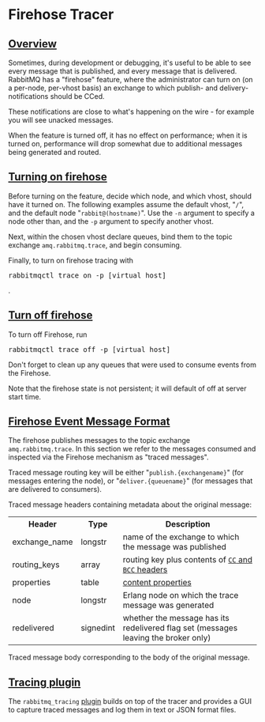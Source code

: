 <!--
Copyright (c) 2007-2023 Broadcom. All Rights Reserved. The term “Broadcom” refers to Broadcom Inc. and/or its subsidiaries.

All rights reserved. This program and the accompanying materials
are made available under the terms of the under the Apache License,
Version 2.0 (the "License”); you may not use this file except in compliance
with the License. You may obtain a copy of the License at

https://www.apache.org/licenses/LICENSE-2.0

Unless required by applicable law or agreed to in writing, software
distributed under the License is distributed on an "AS IS" BASIS,
WITHOUT WARRANTIES OR CONDITIONS OF ANY KIND, either express or implied.
See the License for the specific language governing permissions and
limitations under the License.
-->

# Firehose Tracer

## <a id="overview" class="anchor" href="#overview">Overview</a>

Sometimes, during development or debugging, it's useful to
be able to see every message that is published, and every
message that is delivered. RabbitMQ has a "firehose"
feature, where the administrator can turn on (on a per-node,
per-vhost basis) an exchange to which publish- and
delivery-notifications should be CCed.

These notifications are close to what's happening on the
wire - for example you will see unacked messages.

When the feature is turned off, it has no effect on
performance; when it is turned on, performance will drop
somewhat due to additional messages being generated and
routed.

## <a id="enabling" class="anchor" href="#enabling">Turning on firehose</a>


Before turning on the feature, decide which node, and which vhost, should have it turned on.
The following examples assume the default vhost, "<code>/</code>", and the default node
"<code>rabbit@(hostname)</code>". Use the
<code>-n</code> argument to specify a node other than,
and the <code>-p</code> argument to specify another
vhost.

Next, within the chosen vhost declare queues, bind them to the
topic exchange <code>amq.rabbitmq.trace</code>, and
begin consuming.

Finally, to turn on firehose tracing with

<pre class="lang-bash">
rabbitmqctl trace_on -p [virtual host]
</pre>.


## <a id="disabling" class="anchor" href="#disabling">Turn off firehose</a>

To turn off Firehose, run

<pre class="lang-bash">
rabbitmqctl trace_off -p [virtual host]
</pre>

Don't forget to clean up any queues that were used to consume events from the Firehose.

Note that the firehose state is not persistent; it will
default of off at server start time.


## <a id="format" class="anchor" href="#format">Firehose Event Message Format</a>

The firehose publishes messages to the topic exchange
<code>amq.rabbitmq.trace</code>. In this section we refer to the messages consumed and inspected
via the Firehose mechanism as "traced messages".

Traced message routing key will be either "<code>publish.{exchangename}</code>" (for messages
entering the node), or "<code>deliver.{queuename}</code>" (for messages that are delivered to consumers).

Traced message headers containing metadata about the original message:

<table>
  <tr><th>Header</th><th>Type</th><th>Description</th></tr>
  <tr>
    <td>exchange_name</td>
    <td>longstr</td>
    <td>
      name of the exchange to which the message was
      published
    </td>
  </tr>
  <tr>
    <td>routing_keys</td>
    <td>array</td>
    <td>
      routing key plus contents of
      <a href="sender-selected.html"><code>CC</code> and
      <code>BCC</code> headers</a>
    </td>
  </tr>
  <tr>
    <td>properties</td>
    <td>table</td>
    <td><a href="amqp-0-9-1-reference.html#class.basic">content properties</a></td>
  </tr>
  <tr>
    <td>node</td>
    <td>longstr</td>
    <td>Erlang node on which the trace message was generated</td>
  </tr>
  <tr>
    <td>redelivered</td>
    <td>signedint</td>
    <td>
      whether the message has its redelivered flag set
      (messages leaving the broker only)
    </td>
  </tr>
</table>

Traced message body corresponding to the body of the original message.


## <a id="tracing-plugin" class="anchor" href="#tracing-plugin">Tracing plugin</a>

The <code>rabbitmq_tracing</code> <a href="plugins.html">plugin</a> builds on top of the tracer
and provides a GUI to capture traced messages and log them
in text or JSON format files.
